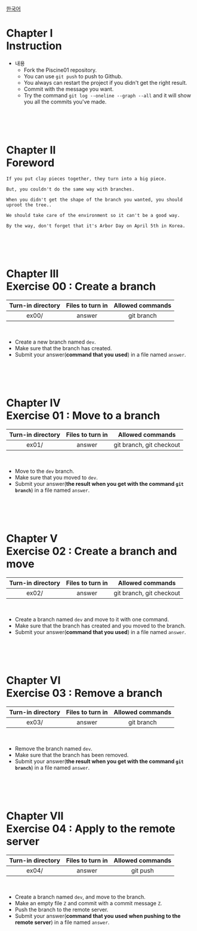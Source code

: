 [한국어](README.kr.md)
# Chapter Ⅰ<br>Instruction

- 내용
    - Fork the Piscine01 repository.
    - You can use `git push` to push to Github.
    - You always can restart the project if you didn't get the right result.
    - Commit with the message you want.
    - Try the command `git log --oneline --graph --all` and it will show you all the commits you've made.

<br>
<br>
<br>

# Chapter Ⅱ<br>Foreword


    If you put clay pieces together, they turn into a big piece.
    
    But, you couldn't do the same way with branches.
    
    When you didn't get the shape of the branch you wanted, you should uproot the tree..
    
    We should take care of the environment so it can't be a good way.

    By the way, don't forget that it's Arbor Day on April 5th in Korea.
        
<br>
<br>
<br>

# Chapter Ⅲ<br>Exercise 00 : Create a branch

| Turn-in directory | Files to turn in | Allowed commands |
|:--:|:--:|:--:|
| ex00/ | answer | git branch |

<br>

- Create a new branch named `dev`.
- Make sure that the branch has created.
- Submit your answer(**command that you used**) in a file named `answer`.

<br>
<br>
<br>

# Chapter Ⅳ<br>Exercise 01 : Move to a branch

| Turn-in directory | Files to turn in | Allowed commands |
|:--:|:--:|:--:|
| ex01/ | answer | git branch, git checkout |

<br>

- Move to the `dev` branch.
- Make sure that you moved to `dev`.
- Submit your answer(**the result when you get with the command `git branch`**) in a file named `answer`.

<br>
<br>
<br>

# Chapter Ⅴ<br>Exercise 02 : Create a branch and move

| Turn-in directory | Files to turn in | Allowed commands |
|:--:|:--:|:--:|
| ex02/ | answer | git branch, git checkout |

<br>

- Create a branch named `dev` and move to it with one command.
- Make sure that the branch has created and you moved to the branch.
- Submit your answer(**command that you used**) in a file named `answer`.

<br>
<br>
<br>

# Chapter Ⅵ<br>Exercise 03 : Remove a branch
| Turn-in directory | Files to turn in | Allowed commands |
|:--:|:--:|:--:|
| ex03/ | answer | git branch |

<br>

- Remove the branch named `dev`.
- Make sure that the branch has been removed.
- Submit your answer(**the result when you get with the command `git branch`**) in a file named `answer`.

<br>
<br>
<br>

# Chapter Ⅶ<br>Exercise 04 : Apply to the remote server
| Turn-in directory | Files to turn in | Allowed commands |
|:--:|:--:|:--:|
| ex04/ | answer | git push |

<br>

- Create a branch named `dev`, and move to the branch.
- Make an empty file `Z` and commit with a commit message `Z`.
- Push the branch to the remote server.
- Submit your answer(**command that you used when pushing to the remote server**) in a file named `answer`.